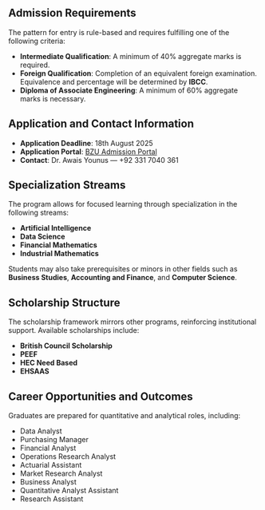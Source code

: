 ## Admission Requirements

The pattern for entry is rule-based and requires fulfilling one of the following criteria:

- **Intermediate Qualification**: A minimum of 40% aggregate marks is required.
- **Foreign Qualification**: Completion of an equivalent foreign examination. Equivalence and percentage will be determined by **IBCC**.
- **Diploma of Associate Engineering**: A minimum of 60% aggregate marks is necessary.

## Application and Contact Information

- **Application Deadline**: 18th August 2025  
- **Application Portal**: <a href="https://portal.bzu.edu.pk/admissions/" target="_blank">BZU Admission Portal</a>  
- **Contact**: Dr. Awais Younus — +92 331 7040 361

## Specialization Streams

The program allows for focused learning through specialization in the following streams:

- **Artificial Intelligence**
- **Data Science**
- **Financial Mathematics**
- **Industrial Mathematics**

Students may also take prerequisites or minors in other fields such as **Business Studies**, **Accounting and Finance**, and **Computer Science**.

## Scholarship Structure

The scholarship framework mirrors other programs, reinforcing institutional support. Available scholarships include:

- **British Council Scholarship**
- **PEEF**
- **HEC Need Based**
- **EHSAAS**

## Career Opportunities and Outcomes

Graduates are prepared for quantitative and analytical roles, including:

- Data Analyst  
- Purchasing Manager  
- Financial Analyst  
- Operations Research Analyst  
- Actuarial Assistant  
- Market Research Analyst  
- Business Analyst  
- Quantitative Analyst Assistant  
- Research Assistant  


